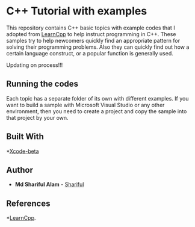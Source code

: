 # C++ Tutorial with examples

This repository contains C++ basic topics with example codes that I adopted from [LearnCpp](https://www.learncpp.com/) to help instruct programming in C++. These samples try to help newcomers quickly find an appropriate pattern for solving their programming problems. Also they can quickly find out how a certain language construct, or a popular function is generally used.

Updating on process!!!

## Running the codes

Each topic has a separate folder of its own with different examples. If you want to build a sample with Microsoft Visual Studio or any other environment, then you need to create a project and copy the sample into that project by your own.

## Built With

*[Xcode-beta](https://developer.apple.com/documentation/xcode_release_notes/xcode_10_2_release_notes)


## Author

* **Md Shariful Alam** - [Shariful](https://github.com/Shourov1)

## References

*[LearnCpp](https://www.learncpp.com/).


